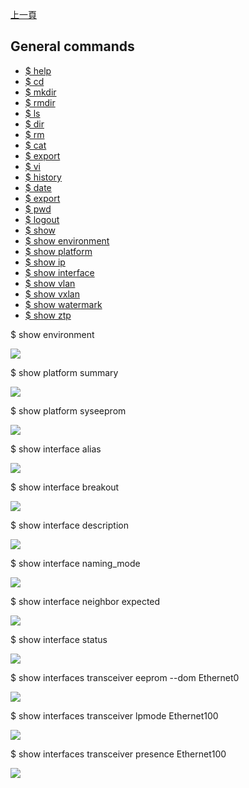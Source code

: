 [上一頁](/blog/sonic_command/)

## General commands
* [$ help](/blog/sonic_command/general/show/)
* [$ cd](/blog/sonic_command/general/show/)
* [$ mkdir](/blog/sonic_command/general/show/)
* [$ rmdir](/blog/sonic_command/general/show/)
* [$ ls](/blog/sonic_command/general/show/)
* [$ dir](/blog/sonic_command/general/show/)
* [$ rm](/blog/sonic_command/general/show/)
* [$ cat](/blog/sonic_command/general/show/)
* [$ export](/blog/sonic_command/general/show/)
* [$ vi](/blog/sonic_command/general/show/)
* [$ history](/blog/sonic_command/general/show/)
* [$ date](/blog/sonic_command/general/show/)
* [$ export](/blog/sonic_command/general/show/)
* [$ pwd](/blog/sonic_command/general/show/)
* [$ logout](/blog/sonic_command/general/show/)
* [$ show](/blog/sonic_command/general/show/)
* [$ show environment](/blog/sonic_command/general/show/)
* [$ show platform](/blog/sonic_command/general/show/)
* [$ show ip](/blog/sonic_command/general/show/)
* [$ show interface](/blog/sonic_command/general/show/)
* [$ show vlan](/blog/sonic_command/general/show/)
* [$ show vxlan](/blog/sonic_command/general/show/)
* [$ show watermark](/blog/sonic_command/general/show/)
* [$ show ztp](/blog/sonic_command/general/show/)




$ show environment

![](https://jian-hong-wu.github.io/blog/sonic_command/general/1.png)

$ show platform summary

![](https://jian-hong-wu.github.io/blog/sonic_command/general/2.png)

$ show platform syseeprom

![](https://jian-hong-wu.github.io/blog/sonic_command/general/3.png)

$ show interface alias

![](https://jian-hong-wu.github.io/blog/sonic_command/general/7.png)

$ show interface breakout

![](https://jian-hong-wu.github.io/blog/sonic_command/general/8.png)

$ show interface description

![](https://jian-hong-wu.github.io/blog/sonic_command/general/10.png)

$ show interface naming_mode

![](https://jian-hong-wu.github.io/blog/sonic_command/general/11.png)

$ show interface neighbor expected

![](https://jian-hong-wu.github.io/blog/sonic_command/general/12.png)

$ show interface status

![](https://jian-hong-wu.github.io/blog/sonic_command/general/14.png)

$ show interfaces transceiver eeprom --dom Ethernet0

![](https://jian-hong-wu.github.io/blog/sonic_command/general/4.png)

$ show interfaces transceiver lpmode Ethernet100

![](https://jian-hong-wu.github.io/blog/sonic_command/general/5.png)

$ show interfaces transceiver presence Ethernet100

![](https://jian-hong-wu.github.io/blog/sonic_command/general/6.png)
